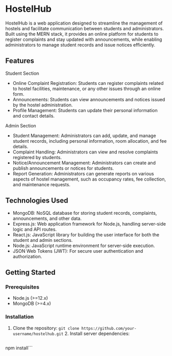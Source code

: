 # HostelHub
HostelHub is a web application designed to streamline the management of hostels and facilitate communication between students and administrators. Built using the MERN stack, it provides an online platform for students to register complaints and stay updated with announcements, while enabling administrators to manage student records and issue notices efficiently.
## Features
Student Section

- Online Complaint Registration: Students can register complaints related to hostel facilities, maintenance, or any other issues through an online form.
- Announcements: Students can view announcements and notices issued by the hostel administration.
- Profile Management: Students can update their personal information and contact details.

Admin Section

- Student Management: Administrators can add, update, and manage student records, including personal information, room allocation, and fee details.
- Complaint Handling: Administrators can view and resolve complaints registered by students.
- Notice/Announcement Management: Administrators can create and publish announcements or notices for students.
- Report Generation: Administrators can generate reports on various aspects of hostel management, such as occupancy rates, fee collection, and maintenance requests.

## Technologies Used

- MongoDB: NoSQL database for storing student records, complaints, announcements, and other data.
- Express.js: Web application framework for Node.js, handling server-side logic and API routes.
- React.js: JavaScript library for building the user interface for both the student and admin sections.
- Node.js: JavaScript runtime environment for server-side execution.
- JSON Web Tokens (JWT): For secure user authentication and authorization.

## Getting Started
### Prerequisites

- Node.js (>=12.x)
- MongoDB (>=4.x)
### Installation

1. Clone the repository:
   ```git clone https://github.com/your-username/hostelhub.git```
   2. Install server dependencies:
      ```cd hostelhub/server
npm install```
